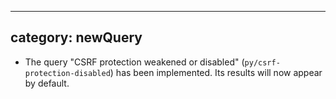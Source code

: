 ---
 category: newQuery
 ---
 * The query "CSRF protection weakened or disabled" (`py/csrf-protection-disabled`) has been implemented. Its results will now appear by default.